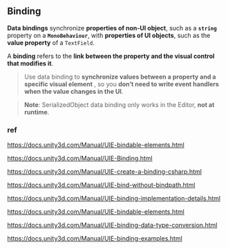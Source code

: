 ## Binding 

**Data bindings** synchronize **properties of non-UI object**, such as a **`string`** property on a **`MonoBehaviour`**, with **properties of UI objects**, such as the **value property** of a `TextField`. 

A **binding** refers to the **link between the property and the visual control that modifies it**.

> Use data binding to **synchronize values between a property and a specific visual element**
, so you **don’t need to write event handlers when the value changes in the UI**.

> **Note**: SerializedObject data binding only works in the Editor, **not at runtime**.


### ref 
https://docs.unity3d.com/Manual/UIE-bindable-elements.html

https://docs.unity3d.com/Manual/UIE-Binding.html

https://docs.unity3d.com/Manual/UIE-create-a-binding-csharp.html

https://docs.unity3d.com/Manual/UIE-bind-without-bindpath.html

https://docs.unity3d.com/Manual/UIE-binding-implementation-details.html

https://docs.unity3d.com/Manual/UIE-bindable-elements.html

https://docs.unity3d.com/Manual/UIE-binding-data-type-conversion.html

https://docs.unity3d.com/Manual/UIE-binding-examples.html

